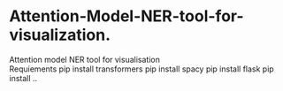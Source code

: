 # Attention-Model-NER-tool-for-visualization.
Attention model NER tool for visualisation <br/>
Requiements
pip install transformers
pip install spacy
pip install flask
pip install ..
